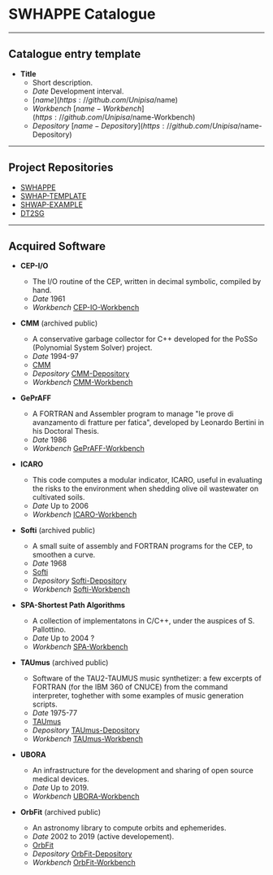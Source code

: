 # SWHAPPE Catalogue

-----------------------

## Catalogue entry template
  
* **Title**
  * Short description.
  * *Date* Development interval.
  * [$name](https://github.com/Unipisa/$name)
  * *Workbench* [$name-Workbench](https://github.com/Unipisa/$name-Workbench)
  * *Depository* [$name-Depository](https://github.com/Unipisa/$name-Depository)

-----------------------

## Project Repositories
  * [SWHAPPE](https://github.com/Unipisa/SWHAPPE)
  * [SWHAP-TEMPLATE](https://github.com/Unipisa/SWHAP-TEMPLATE)
  * [SHWAP-EXAMPLE](https://github.com/Unipisa/SHWAP-EXAMPLE)
  * [DT2SG](https://github.com/Unipisa/DT2SG)

-----------------------

## Acquired Software

* **CEP-I/O**
  * The I/O routine of the CEP, written in decimal symbolic, compiled by hand.
  * *Date* 1961
  * *Workbench* [CEP-IO-Workbench](https://github.com/Unipisa/CEP-IO-Workbench)
  
* **CMM** (archived public)
  * A conservative garbage collector for C++ developed for the PoSSo (Polynomial System Solver) project.
  * *Date* 1994-97
  * [CMM](https://github.com/Unipisa/CMM)
  * *Depository* [CMM-Depository](https://github.com/Unipisa/CMM-Depository)
  * *Workbench* [CMM-Workbench](https://github.com/Unipisa/CMM-Workbench)


* **GePrAFF** 
  * A FORTRAN and Assembler program to manage "le prove di avanzamento di fratture per fatica", developed by Leonardo Bertini in his Doctoral Thesis.
  * *Date* 1986
  * *Workbench* [GePrAFF-Workbench](https://github.com/Unipisa/GePrAFF-Workbench)
  
* **ICARO**
  * This code computes a modular indicator, ICARO, useful in evaluating the risks to the environment when shedding olive oil wastewater on cultivated soils.
  * *Date* Up to 2006
  * *Workbench* [ICARO-Workbench](https://github.com/Unipisa/ICARO-Workbench)

* **Softi** (archived public)
  * A small suite of assembly and FORTRAN programs for the CEP, to smoothen a curve.
  * *Date* 1968
  * [Softi](https://github.com/Unipisa/Softi)
  * *Depository* [Softi-Depository](https://github.com/Unipisa/Softi-Depository)
  * *Workbench* [Softi-Workbench](https://github.com/Unipisa/Softi-Workbench)

  
* **SPA-Shortest Path Algorithms** 
  * A collection of implementatons in C/C++, under the auspices of S. Pallottino.
  * *Date* Up to 2004 ?
  * *Workbench* [SPA-Workbench](https://github.com/Unipisa/SPA-Workbench)

* **TAUmus** (archived public)
  * Software of the TAU2-TAUMUS music synthetizer: a few excerpts of FORTRAN (for the IBM 360 of CNUCE) from the command interpreter, toghether with some examples of music generation scripts.
  * *Date* 1975-77
  * [TAUmus](https://github.com/Unipisa/TAUmus)
  * *Depository* [TAUmus-Depository](https://github.com/Unipisa/TAUmus-Depository)
  * *Workbench* [TAUmus-Workbench](https://github.com/Unipisa/TAUmus-Workbench)
  
* **UBORA**
  * An infrastructure for the development and sharing of open source medical devices.
  * *Date* Up to 2019.
  * *Workbench* [UBORA-Workbench](https://github.com/Unipisa/UBORA-Workbench)
  
* **OrbFit** (archived public)
  * An astronomy library to compute orbits and ephemerides.
  * *Date* 2002 to 2019 (active developement).
  * [OrbFit](https://github.com/Unipisa/OrbFit)
  * *Depository* [OrbFit-Depository](https://github.com/Unipisa/OrbFit-Depository)
  * *Workbench* [OrbFit-Workbench](https://github.com/Unipisa/OrbFit-Workbench)

